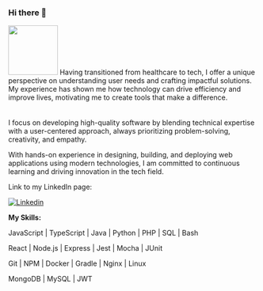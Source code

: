 ### Hi there 👋 
<img src="https://media.giphy.com/media/uB86ZyWQsnFSGYe2sA/giphy.gif" width="100"/>
Having transitioned from healthcare to tech, I offer a unique perspective on understanding user needs and crafting impactful solutions.<br/>
My experience has shown me how technology can drive efficiency and improve lives, motivating me to create tools that make a difference.<br/>　

I focus on developing high-quality software by blending technical expertise with a user-centered approach, always prioritizing problem-solving, creativity, and empathy.

With hands-on experience in designing, building, and deploying web applications using modern technologies, I am committed to continuous learning and driving innovation in the tech field.
  
<!--[![Portfolio]--> Link to my LinkedIn page:  
[![Linkedin](https://img.shields.io/badge/-LinkedIn-blue?style=flat&logo=Linkedin&logoColor=white)](https://www.linkedin.com/in/sayaka-chishiki-jakobsson-315830291/)

**My Skills:**

<p>JavaScript | TypeScript | Java | Python | PHP | SQL | Bash</p>
<p>React | Node.js | Express | Jest | Mocha | JUnit</p>
<p>Git | NPM | Docker | Gradle | Nginx | Linux</p>
<p>MongoDB | MySQL | JWT</p>
